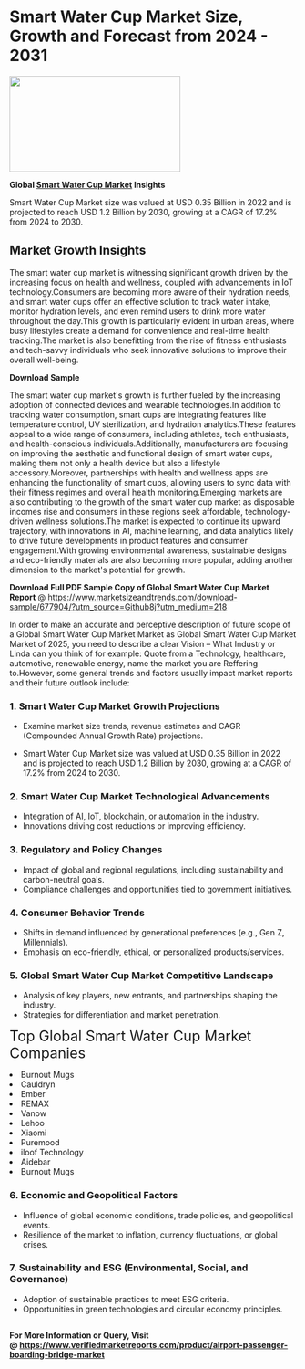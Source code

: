 <H1>Smart Water Cup Market Size, Growth and Forecast from 2024 - 2031</H1><img class="aligncenter size-medium wp-image-584254" src="https://thirdeyenews.in/wp-content/uploads/2024/09/Global-Market-Research-300x168.jpeg" alt="" width="300" height="168" /><p><strong>Global&nbsp;<a href="https://www.marketsizeandtrends.com/download-sample/677904/?utm_source=Github8j?utm_medium=218">Smart Water Cup Market</a> Insights</strong></p><p>Smart Water Cup Market size was valued at USD 0.35 Billion in 2022 and is projected to reach USD 1.2 Billion by 2030, growing at a CAGR of 17.2% from 2024 to 2030.</p><p><h2>Market Growth Insights</h2> <p>The smart water cup market is witnessing significant growth driven by the increasing focus on health and wellness, coupled with advancements in IoT technology.Consumers are becoming more aware of their hydration needs, and smart water cups offer an effective solution to track water intake, monitor hydration levels, and even remind users to drink more water throughout the day.This growth is particularly evident in urban areas, where busy lifestyles create a demand for convenience and real-time health tracking.The market is also benefitting from the rise of fitness enthusiasts and tech-savvy individuals who seek innovative solutions to improve their overall well-being.</p> <p><strong>Download Sample</strong></p> <p>The smart water cup market's growth is further fueled by the increasing adoption of connected devices and wearable technologies.In addition to tracking water consumption, smart cups are integrating features like temperature control, UV sterilization, and hydration analytics.These features appeal to a wide range of consumers, including athletes, tech enthusiasts, and health-conscious individuals.Additionally, manufacturers are focusing on improving the aesthetic and functional design of smart water cups, making them not only a health device but also a lifestyle accessory.Moreover, partnerships with health and wellness apps are enhancing the functionality of smart cups, allowing users to sync data with their fitness regimes and overall health monitoring.Emerging markets are also contributing to the growth of the smart water cup market as disposable incomes rise and consumers in these regions seek affordable, technology-driven wellness solutions.The market is expected to continue its upward trajectory, with innovations in AI, machine learning, and data analytics likely to drive future developments in product features and consumer engagement.With growing environmental awareness, sustainable designs and eco-friendly materials are also becoming more popular, adding another dimension to the market's potential for growth.</p> <p><span class=""><strong>Download Full PDF Sample Copy of Global Smart Water Cup Market Report</strong> @ <a href="https://www.marketsizeandtrends.com/download-sample/677904/?utm_source=Github8j?utm_medium=218" target="_blank">https://www.marketsizeandtrends.com/download-sample/677904/?utm_source=Github8j?utm_medium=218</a></span></p><p>In order to make an accurate and perceptive description of future scope of a Global&nbsp;Smart Water Cup Market Market as Global&nbsp;Smart Water Cup Market Market of 2025, you need to describe a clear Vision &ndash; What Industry or Linda can you think of for example: Quote from a Technology, healthcare, automotive, renewable energy, name the market you are Reffering to.However, some general trends and factors usually impact market reports and their future outlook include:</p><h3>1.&nbsp;<strong>Smart Water Cup Market Growth Projections</strong></h3><ul><li>Examine market size trends, revenue estimates and CAGR (Compounded Annual Growth Rate) projections.</li><li><p>Smart Water Cup Market size was valued at USD 0.35 Billion in 2022 and is projected to reach USD 1.2 Billion by 2030, growing at a CAGR of 17.2% from 2024 to 2030.</p></li></ul><h3>2.&nbsp;<strong>Smart Water Cup Market Technological Advancements</strong></h3><ul><li>Integration of AI, IoT, blockchain, or automation in the industry.</li><li>Innovations driving cost reductions or improving efficiency.</li></ul><h3>3.&nbsp;<strong>Regulatory and Policy Changes</strong></h3><ul><li>Impact of global and regional regulations, including sustainability and carbon-neutral goals.</li><li>Compliance challenges and opportunities tied to government initiatives.</li></ul><h3>4.&nbsp;<strong>Consumer Behavior Trends</strong></h3><ul><li>Shifts in demand influenced by generational preferences (e.g., Gen Z, Millennials).</li><li>Emphasis on eco-friendly, ethical, or personalized products/services.</li></ul><h3>5.&nbsp;<strong>Global Smart Water Cup Market Competitive Landscape</strong></h3><ul><li>Analysis of key players, new entrants, and partnerships shaping the industry.</li><li>Strategies for differentiation and market penetration.</li></ul><p data-pm-slice="1 1 []"><span style="color: inherit; font-family: inherit; font-size: 25px;">Top Global Smart Water Cup Market Companies</span></p><div class="" data-test-id=""><p><li>Burnout Mugs</li><li> Cauldryn</li><li> Ember</li><li> REMAX</li><li> Vanow</li><li> Lehoo</li><li> Xiaomi</li><li> Puremood</li><li> iloof Technology</li><li> Aidebar</li><li> Burnout Mugs</li></p></div><h3>6.&nbsp;<strong>Economic and Geopolitical Factors</strong></h3><ul><li>Influence of global economic conditions, trade policies, and geopolitical events.</li><li>Resilience of the market to inflation, currency fluctuations, or global crises.</li></ul><h3>7.&nbsp;<strong>Sustainability and ESG (Environmental, Social, and Governance)</strong></h3><ul><li>Adoption of sustainable practices to meet ESG criteria.</li><li>Opportunities in green technologies and circular economy principles.</li></ul><h2><strong style="font-size: 14px;">For More Information or Query, Visit @&nbsp;</strong><a style="background-color: #ffffff; font-size: 14px;" href="https://www.marketsizeandtrends.com/report/smart-water-cup-market/" target="_blank">https://www.verifiedmarketreports.com/product/airport-passenger-boarding-bridge-market</a></h2>